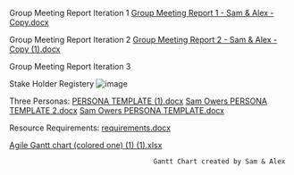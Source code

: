 Group Meeting Report Iteration 1  [Group Meeting Report 1 - Sam & Alex - Copy.docx](https://github.com/user-attachments/files/20652020/Group.Meeting.Report.1.-.Sam.Alex.-.Copy.docx)

Group Meeting Report Iteration 2 [Group Meeting Report 2 - Sam & Alex - Copy (1).docx](https://github.com/user-attachments/files/20652024/Group.Meeting.Report.2.-.Sam.Alex.-.Copy.1.docx)

Group Meeting Report Iteration 3 

Stake Holder Registery 
![image](https://github.com/user-attachments/assets/232fb8f8-e4e6-47e9-8797-d81dad30586c)

Three Personas: [PERSONA TEMPLATE (1).docx](https://github.com/user-attachments/files/20648592/PERSONA.TEMPLATE.1.docx)
                [Sam Owers PERSONA TEMPLATE 2.docx](https://github.com/user-attachments/files/20648593/Sam.Owers.PERSONA.TEMPLATE.2.docx)
                [Sam Owers PERSONA TEMPLATE.docx](https://github.com/user-attachments/files/20648597/Sam.Owers.PERSONA.TEMPLATE.docx)

Resource Requirements: [requirements.docx](https://github.com/user-attachments/files/20648696/requirements.docx)

[Agile Gantt chart (colored one) (1) (1).xlsx](https://github.com/user-attachments/files/20651686/Agile.Gantt.chart.colored.one.1.1.xlsx)

                                        Gantt Chart created by Sam & Alex

